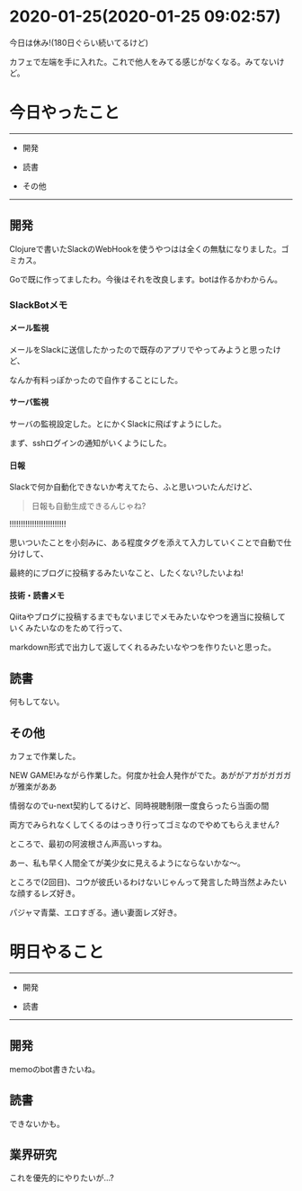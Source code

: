 # 2020-01-25(2020-01-25 09:02:57)

今日は休み!(180日ぐらい続いてるけど)

カフェで左端を手に入れた。これで他人をみてる感じがなくなる。みてないけど。

# 今日やったこと

---

* 開発

* 読書

* その他

---

## 開発

Clojureで書いたSlackのWebHookを使うやつはは全くの無駄になりました。ゴミカス。

Goで既に作ってましたわ。今後はそれを改良します。botは作るかわからん。

### SlackBotメモ

#### メール監視

メールをSlackに送信したかったので既存のアプリでやってみようと思ったけど、

なんか有料っぽかったので自作することにした。

#### サーバ監視

サーバの監視設定した。とにかくSlackに飛ばすようにした。

まず、sshログインの通知がいくようにした。

#### 日報

Slackで何か自動化できないか考えてたら、ふと思いついたんだけど、

>日報も自動生成できるんじゃね?

!!!!!!!!!!!!!!!!!!!!!!!!!

思いついたことを小刻みに、ある程度タグを添えて入力していくことで自動で仕分けして、

最終的にブログに投稿するみたいなこと、したくない?したいよね!

#### 技術・読書メモ

Qiitaやブログに投稿するまでもないまじでメモみたいなやつを適当に投稿していくみたいなのをためて行って、

markdown形式で出力して返してくれるみたいなやつを作りたいと思った。

## 読書

何もしてない。

## その他

カフェで作業した。

NEW GAME!みながら作業した。何度か社会人発作がでた。あががアガがガガガが雅楽がああ

情弱なのでu-next契約してるけど、同時視聴制限一度食らったら当面の間

両方でみられなくしてくるのはっきり行ってゴミなのでやめてもらえません?

ところで、最初の阿波根さん声高いっすね。

あー、私も早く人間全てが美少女に見えるようにならないかな〜。

ところで(2回目)、コウが彼氏いるわけないじゃんって発言した時当然よみたいな顔するレズ好き。

パジャマ青葉、エロすぎる。通い妻面レズ好き。

# 明日やること

---

* 開発

* 読書

---

## 開発

memoのbot書きたいね。

## 読書

できないかも。

## 業界研究

これを優先的にやりたいが...?
